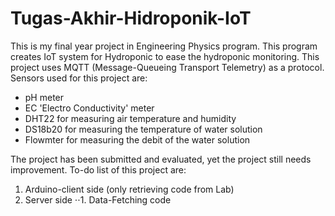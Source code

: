 # Tugas-Akhir-Hidroponik-IoT

This is my final year project in Engineering Physics program. This program creates IoT system for Hydroponic to ease the hydroponic monitoring. This project uses MQTT (Message-Queueing Transport Telemetry) as a protocol. Sensors used for this project are:
- pH meter
- EC 'Electro Conductivity' meter
- DHT22 for measuring air temperature and humidity
- DS18b20 for measuring the temperature of water solution
- Flowmter for measuring the debit of the water solution

The project has been submitted and evaluated, yet the project still needs improvement. To-do list of this project are:
1. Arduino-client side (only retrieving code from Lab)
2. Server side
⋅⋅1. Data-Fetching code
